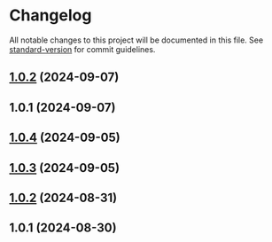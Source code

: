 # Changelog

All notable changes to this project will be documented in this file. See [standard-version](https://github.com/conventional-changelog/standard-version) for commit guidelines.

## [1.0.2](https://github.com/maemreyo/oas2ts/compare/v1.0.1...v1.0.2) (2024-09-07)



## 1.0.1 (2024-09-07)



## [1.0.4](https://github.com/maemreyo/nodets-template/compare/v1.0.3...v1.0.4) (2024-09-05)



## [1.0.3](https://github.com/maemreyo/nodets-template/compare/v1.0.2...v1.0.3) (2024-09-05)



## [1.0.2](https://github.com/maemreyo/nodets-template/compare/v1.0.1...v1.0.2) (2024-08-31)



## 1.0.1 (2024-08-30)

